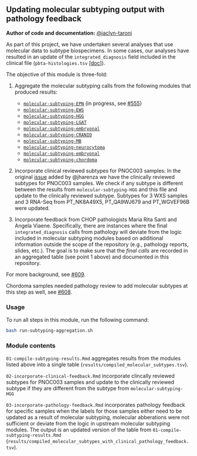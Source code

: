 ## Updating molecular subtyping output with pathology feedback

**Author of code and documentation:** [@jaclyn-taroni](https://github.com/jaclyn-taroni)

As part of this project, we have undertaken several analyses that use molecular data to subtype biospecimens. 
In some cases, our analyses have resulted in an update of the `integrated_diagnosis` field included in the clinical file (`pbta-histologies.tsv` [[doc](https://github.com/AlexsLemonade/OpenPBTA-analysis/blob/master/doc/data-formats.md#data-caveats)]).

The objective of this module is three-fold:

1. Aggregate the molecular subtyping calls from the following modules that produced results:
   * [`molecular-subtyping-EPN`](https://github.com/jaclyn-taroni/OpenPBTA-analysis/tree/645-pathology-feedback/analyses/molecular-subtyping-EPN) (in progress, see [#555](https://github.com/AlexsLemonade/OpenPBTA-analysis/pull/555))
   * [`molecular-subtyping-EWS`](https://github.com/jaclyn-taroni/OpenPBTA-analysis/tree/645-pathology-feedback/analyses/molecular-subtyping-EWS)
   * [`molecular-subtyping-HGG`](https://github.com/jaclyn-taroni/OpenPBTA-analysis/tree/645-pathology-feedback/analyses/molecular-subtyping-HGG)
   * [`molecular-subtyping-LGAT`](https://github.com/jaclyn-taroni/OpenPBTA-analysis/tree/645-pathology-feedback/analyses/molecular-subtyping-LGAT)
   * [`molecular-subtyping-embryonal`](https://github.com/jaclyn-taroni/OpenPBTA-analysis/tree/645-pathology-feedback/analyses/molecular-subtyping-embryonal)
   * [`molecular-subtyping-CRANIO`](https://github.com/AlexsLemonade/OpenPBTA-analysis/tree/master/analyses/molecular-subtyping-CRANIO)
   * [`molecular-subtyping-MB`](https://github.com/AlexsLemonade/OpenPBTA-analysis/tree/master/analyses/molecular-subtyping-MB)
   * [`molecular-subtyping-neurocytoma`](https://github.com/AlexsLemonade/OpenPBTA-analysis/tree/master/analyses/molecular-subtyping-neurocytoma)
   * [`molecular-subtyping-embryonal`](https://github.com/AlexsLemonade/OpenPBTA-analysis/tree/master/analyses/molecular-subtyping-embryonal)
   * [`molecular-subtyping-chordoma`](https://github.com/AlexsLemonade/OpenPBTA-analysis/tree/master/analyses/molecular-subtyping-chordoma)

2. Incorporate clinical reviewed subtypes for PNOC003 samples:
In the original [issue](https://github.com/AlexsLemonade/OpenPBTA-analysis/issues/751) added by @jharenza we have the clinically reviewed subtypes for PNOC003 samples. We check if any subtype is different between the results from `molecular-subtyping-HGG` and this file and update to the clinically reviewed subtype. Subtypes for 3 WXS samples and 3 RNA-Seq from PT_NK8A49X5, PT_QA9WJ679 and PT_WGVEF96B were updated.  

3. Incorporate feedback from CHOP pathologists Maria Rita Santi and Angela Viaene. 
Specifically, there are instances where the final `integrated_diagnosis` calls from pathology will deviate from the logic included in molecular subtyping modules based on additional information outside the scope of the repository (e.g., pathology reports, slides, etc.). 
The goal is to make sure that the _final calls_ are recorded in an aggregated table (see point 1 above) and documented in this repository.

For more background, see [#609](https://github.com/AlexsLemonade/OpenPBTA-analysis/issues/609).

Chordoma samples needed pathology review to add molecular subtypes at this step as well, see [#608](https://github.com/AlexsLemonade/OpenPBTA-analysis/issues/608).  


### Usage

To run all steps in this module, run the following command:

```sh
bash run-subtyping-aggregation.sh
```

### Module contents

`01-compile-subtyping-results.Rmd` aggregates results from the modules listed above into a single table (`results/compiled_molecular_subtypes.tsv`).

`02-incorporate-clinical-feedback.Rmd` incorporate clincally reviewed subtypes for PNOC003 samples and update to the clinically reviewed subtype if they are different from the subtype from `molecular-subtyping-HGG`

`03-incorporate-pathology-feedback.Rmd` incorporates pathology feedback for specific samples when the labels for those samples either need to be updated as a result of molecular subtyping, molecular abberations were not sufficient or deviate from the logic in upstream molecular subtyping modules. The output is an updated version of the table from `01-compile-subtyping-results.Rmd` (`results/compiled_molecular_subtypes_with_clinical_pathology_feedback.tsv`).
